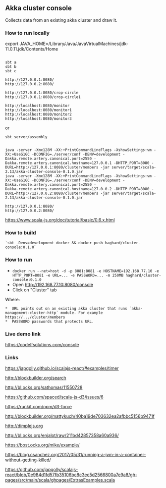 ## Akka cluster console

Collects data from an existing akka cluster and draw it.    

### How to run locally

export JAVA_HOME=/Library/Java/JavaVirtualMachines/jdk-11.0.11.jdk/Contents/Home

```

sbt a
sbt b
sbt c

http://127.0.0.1:8080/
http://127.0.0.2:8080/

http://127.0.0.1:8080/crop-circle
http://127.0.0.1:8080/crop-circle1

http://localhost:8080/monitor
http://localhost:8080/monitor1
http://localhost:8080/monitor2
http://localhost:8080/monitor3

```

or

```
sbt server/assembly


java -server -Xmx128M -XX:+PrintCommandLineFlags -XshowSettings:vm -XX:+UseG1GC -DCONFIG=./server/conf -DENV=development -Dakka.remote.artery.canonical.port=2550 -Dakka.remote.artery.canonical.hostname=127.0.0.1 -DHTTP_PORT=8080 -DURL=http://127.0.0.1:8080/cluster/members -jar server/target/scala-2.13/akka-cluster-console-0.1.0.jar
java -server -Xmx128M -XX:+PrintCommandLineFlags -XshowSettings:vm -XX:+UseG1GC -DCONFIG=./server/conf -DENV=development -Dakka.remote.artery.canonical.port=2550 -Dakka.remote.artery.canonical.hostname=127.0.0.2 -DHTTP_PORT=8080 -DURL=http://127.0.0.2:8080/cluster/members -jar server/target/scala-2.13/akka-cluster-console-0.1.0.jar

http://127.0.0.1:8080/
http://127.0.0.2:8080/

```

https://www.scala-js.org/doc/tutorial/basic/0.6.x.html


###  How to build

    `sbt -Denv=development docker && docker push haghard/cluster-console:0.1.0`



### How to run

* `docker run --net=host -d -p 8081:8081 -e HOSTNAME=192.168.77.10 -e HTTP_PORT=8081 -e URL=... -e PASSWORD=... -m 250MB haghard/cluster-console:0.1.0`
*  Open http://192.168.77.10:8080/console
*  Click on "Cluster" tab

Where:

    *  URL points out on an existing akka cluster that runs `akka-management-cluster-http` module. For example https://.../cluster/members
    *  PASSWORD passwords that protects URL.


### Live demo link
https://codelfsolutions.com/console  
	  

### Links
    
https://japgolly.github.io/scalajs-react/#examples/timer

http://blockbuilder.org/search

http://bl.ocks.org/sathomas/11550728

https://github.com/spaced/scala-js-d3/issues/6

https://runkit.com/npm/d3-force
    
http://blockbuilder.org/mattykuch/40ba19de703632ea2afbbc5156b9471f
    
http://dimplejs.org
        
http://bl.ocks.org/enjalot/raw/211bd42857358a60a936/

https://bost.ocks.org/mike/example/

https://blog.csanchez.org/2017/05/31/running-a-jvm-in-a-container-without-getting-killed/

https://github.com/japgolly/scalajs-react/blob/0e984d1fd57fb35106bc8c3ec5d2566800a7e9a8/gh-pages/src/main/scala/ghpages/ExtrasExamples.scala